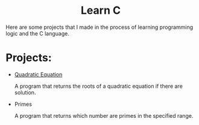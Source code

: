 <h1 align="center"> Learn C </h1>



Here are some projects that I made in the process of learning programming logic and the C language.



# Projects:

* [Quadratic Equation](#Quadratic_equation)

	A program that returns the roots of a quadratic equation if there are solution.

* Primes
	
	A program that returns which number are primes in the specified range.
